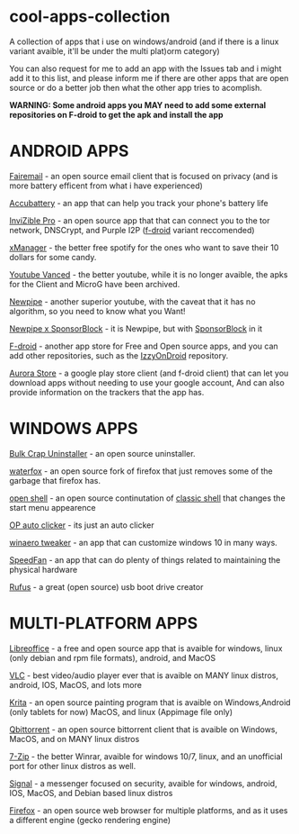 # cool-apps-collection
A collection of apps that i use on windows/android (and if there is a linux variant avaible, it'll be under the multi plat)orm category)    

You can also request for me to add an app with the Issues tab and i might add it to this list, and please inform me if there are other apps that are open source or do a better job then what the other app tries to acomplish.   

**WARNING: Some android apps you MAY need to add some external repositories on F-droid to get the apk and install the app**

# ANDROID APPS

[Fairemail](https://email.faircode.eu/) - an open source email client that is focused on privacy (and is more battery efficent from what i have experienced)  

[Accubattery](https://accubatteryapp.com/) - an app that can help you track your phone's battery life   

[InviZible Pro](https://invizible.net/en/) - an open source app that that can connect you to the tor network, DNSCrypt, and Purple I2P ([f-droid](https://f-droid.org/packages/pan.alexander.tordnscrypt.stable/) variant reccomended)

[xManager](https://xmanagerapp.com/) - the better free spotify for the ones who want to save their 10 dollars for some candy.       

[Youtube Vanced](https://vancedapp.com/) - the better youtube, while it is no longer avaible, the apks for the Client and MicroG have been archived.  

[Newpipe](https://newpipe.net/) - another superior youtube, with the caveat that it has no algorithm, so you need to know what you Want!   

[Newpipe x SponsorBlock](https://apt.izzysoft.de/fdroid/index/apk/org.polymorphicshade.newpipe) - it is Newpipe, but with [SponsorBlock](https://sponsor.ajay.app/) in it 

[F-droid](https://f-droid.org/) - another app store for Free and Open source apps, and you can add other repositories, such as the [IzzyOnDroid](https://android.izzysoft.de/repo) repository.        

[Aurora Store](https://f-droid.org/en/packages/com.aurora.store/) - a google play store client (and f-droid client) that can let you download apps without needing to use your google account, And can also provide information on the trackers that the app has.




# WINDOWS APPS
[Bulk Crap Uninstaller](https://github.com/Klocman/Bulk-Crap-Uninstaller) - an open source uninstaller.   

[waterfox](https://www.waterfox.net/) - an open source fork of firefox that just removes some of the garbage that firefox has.  

[open shell](https://github.com/Open-Shell/Open-Shell-Menu) - an open source continutation of [classic shell](http://classicshell.net/) that changes the start menu appearence         

[OP auto clicker](https://www.opautoclicker.com/) - its just an auto clicker  

[winaero tweaker](https://winaero.com/winaero-tweaker/) - an app that can customize windows 10 in many ways.  

[SpeedFan](https://www.almico.com/speedfan.php) - an app that can do plenty of things related to maintaining the physical hardware    

[Rufus](https://rufus.ie/en/#) - a great (open source) usb boot drive creator


# MULTI-PLATFORM APPS
[Libreoffice](https://www.libreoffice.org/) - a free and open source app that is avaible for windows, linux (only debian and rpm file formats), android, and MacOS    

[VLC](https://www.videolan.org/) - best video/audio player ever that is avaible on MANY linux distros, android, IOS, MacOS, and lots more   

[Krita](https://krita.org/) - an open source painting program that is avaible on Windows,Android (only tablets for now) MacOS, and linux (Appimage file only)     

[Qbittorrent](https://www.qbittorrent.org/download.php) - an open source bittorrent client that is avaible on Windows, MacOS, and on MANY linux distros   

[7-Zip](https://www.7-zip.org/) - the better Winrar, avaible for windows 10/7, linux, and an unofficial port for other linux distros as well.   

[Signal](https://signal.org/download/#) - a messenger focused on security, avaible for windows, android, IOS, MacOS, and Debian based linux distros     

[Firefox](https://www.mozilla.org/en-US/) - an open source web browser for multiple platforms, and as it uses a different engine (gecko rendering engine)   




